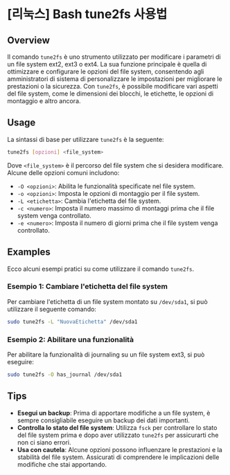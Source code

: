 # [리눅스] Bash tune2fs 사용법

## Overview
Il comando `tune2fs` è uno strumento utilizzato per modificare i parametri di un file system ext2, ext3 o ext4. La sua funzione principale è quella di ottimizzare e configurare le opzioni del file system, consentendo agli amministratori di sistema di personalizzare le impostazioni per migliorare le prestazioni o la sicurezza. Con `tune2fs`, è possibile modificare vari aspetti del file system, come le dimensioni dei blocchi, le etichette, le opzioni di montaggio e altro ancora.

## Usage
La sintassi di base per utilizzare `tune2fs` è la seguente:

```bash
tune2fs [opzioni] <file_system>
```

Dove `<file_system>` è il percorso del file system che si desidera modificare. Alcune delle opzioni comuni includono:

- `-O <opzioni>`: Abilita le funzionalità specificate nel file system.
- `-o <opzioni>`: Imposta le opzioni di montaggio per il file system.
- `-L <etichetta>`: Cambia l'etichetta del file system.
- `-c <numero>`: Imposta il numero massimo di montaggi prima che il file system venga controllato.
- `-e <numero>`: Imposta il numero di giorni prima che il file system venga controllato.

## Examples
Ecco alcuni esempi pratici su come utilizzare il comando `tune2fs`.

### Esempio 1: Cambiare l'etichetta del file system
Per cambiare l'etichetta di un file system montato su `/dev/sda1`, si può utilizzare il seguente comando:

```bash
sudo tune2fs -L "NuovaEtichetta" /dev/sda1
```

### Esempio 2: Abilitare una funzionalità
Per abilitare la funzionalità di journaling su un file system ext3, si può eseguire:

```bash
sudo tune2fs -O has_journal /dev/sda1
```

## Tips
- **Esegui un backup**: Prima di apportare modifiche a un file system, è sempre consigliabile eseguire un backup dei dati importanti.
- **Controlla lo stato del file system**: Utilizza `fsck` per controllare lo stato del file system prima e dopo aver utilizzato `tune2fs` per assicurarti che non ci siano errori.
- **Usa con cautela**: Alcune opzioni possono influenzare le prestazioni e la stabilità del file system. Assicurati di comprendere le implicazioni delle modifiche che stai apportando.